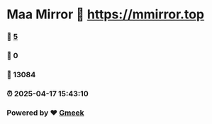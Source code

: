 # Maa Mirror :link: https://mmirror.top 
### :page_facing_up: [5](https://mmirror.top/tag.html) 
### :speech_balloon: 0 
### :hibiscus: 13084 
### :alarm_clock: 2025-04-17 15:43:10 
### Powered by :heart: [Gmeek](https://github.com/Meekdai/Gmeek)

